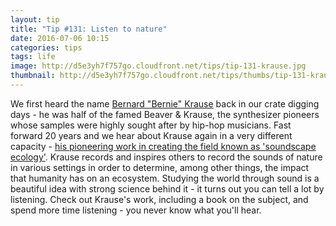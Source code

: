 ```yaml
---
layout: tip
title: "Tip #131: Listen to nature"
date: 2016-07-06 10:15
categories: tips
tags: life
image: http://d5e3yh7f757go.cloudfront.net/tips/tip-131-krause.jpg
thumbnail: http://d5e3yh7f757go.cloudfront.net/tips/thumbs/tip-131-krause.jpg
---
```

We first heard the name <a href="https://en.wikipedia.org/wiki/Bernie_Krause">Bernard "Bernie" Krause</a> back in our crate digging days - he was half of the famed Beaver & Krause, the synthesizer pioneers whose samples were highly sought after by hip-hop musicians. Fast forward 20 years and we hear about Krause again in a very different capacity - <a href="http://news.nationalgeographic.com/2015/10/151006-nature-sounds-science-animals-music/">his pioneering work in creating the field known as 'soundscape ecology'</a>. Krause records and inspires others to record the sounds of nature in various settings in order to determine, among other things, the impact that humanity has on an ecosystem. Studying the world through sound is a beautiful idea with strong science behind it - it turns out you can tell a lot by listening. Check out Krause's work, including a book on the subject, and spend more time listening - you never know what you'll hear.
